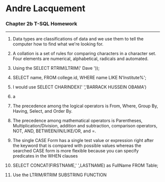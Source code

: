# Andre Lacquement
### Chapter 2b T-SQL Homework

--------------------------------

1. Data types are classifications of data and we use them to tell the computer how to find what we're looking for. 

1. A collation is a set of rules for comparing characters in a character set. Four elements are numerical, alphabetical, radicals and automated.

1. Using the SELECT RTRIM(LTRIM('  Dave  '));

1. SELECT name, FROM college.id, WHERE name LIKE N'Institute%';

1. I would use SELECT CHARINDEX(' ','BARRACK HUSSEIN OBAMA')

1. a 

1. The precedence among the logical operators is From, Where, Group By, Having, Select, and Order By.
   
1. The precedence among mathematical operators is Parentheses, Multiplication/Division, addition and subtraction, comparison operators, NOT, AND, BETWEEN/IN/LIKE/OR, and =. 

1. The single CASE Form has a single test value or expression right after the keyword that is compared with possible values whereas the searched CASE form is more flexible because you can specify predicates in the WHEN clauses

1. SELECT CONCAT(FIRSTNAME,' ',LASTNAME) as FullName
FROM Table;

1. Use the LTRIM/RTRIM SUBSTRING FUNCTION






